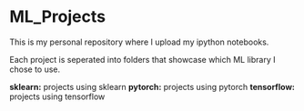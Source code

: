 # ML_Projects
This is my personal repository where I upload my ipython notebooks.

Each project is seperated into folders that showcase which ML library I chose to use.

**sklearn:** projects using sklearn
**pytorch:** projects using pytorch
**tensorflow:** projects using tensorflow

